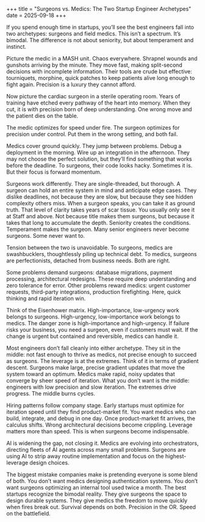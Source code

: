 +++
title = "Surgeons vs. Medics: The Two Startup Engineer Archetypes"
date = 2025-09-18
+++

If you spend enough time in startups, you’ll see the best engineers fall into two archetypes: surgeons and field medics. This isn’t a spectrum. It’s bimodal. The difference is not about seniority, but about temperament and instinct.

Picture the medic in a MASH unit. Chaos everywhere. Shrapnel wounds and gunshots arriving by the minute. They move fast, making split-second decisions with incomplete information. Their tools are crude but effective: tourniquets, morphine, quick patches to keep patients alive long enough to fight again. Precision is a luxury they cannot afford.

Now picture the cardiac surgeon in a sterile operating room. Years of training have etched every pathway of the heart into memory. When they cut, it is with precision born of deep understanding. One wrong move and the patient dies on the table.

The medic optimizes for speed under fire. The surgeon optimizes for precision under control. Put them in the wrong setting, and both fail.

Medics cover ground quickly. They jump between problems. Debug a deployment in the morning. Wire up an integration in the afternoon. They may not choose the perfect solution, but they’ll find something that works before the deadline. To surgeons, their code looks hacky. Sometimes it is. But their focus is forward momentum.

Surgeons work differently. They are single-threaded, but thorough. A surgeon can hold an entire system in mind and anticipate edge cases. They dislike deadlines, not because they are slow, but because they see hidden complexity others miss. When a surgeon speaks, you can take it as ground truth. That level of clarity takes years of scar tissue. You usually only see it at Staff and above. Not because title makes them surgeons, but because it takes that long to accumulate the depth. Seniority creates the conditions. Temperament makes the surgeon. Many senior engineers never become surgeons. Some never want to.

Tension between the two is unavoidable. To surgeons, medics are swashbucklers, thoughtlessly piling up technical debt. To medics, surgeons are perfectionists, detached from business needs. Both are right.

Some problems demand surgeons: database migrations, payment processing, architectural redesigns. These require deep understanding and zero tolerance for error. Other problems reward medics: urgent customer requests, third-party integrations, production firefighting. Here, quick thinking and rapid iteration win.

Think of the Eisenhower matrix. High-importance, low-urgency work belongs to surgeons. High-urgency, low-importance work belongs to medics. The danger zone is high-importance and high-urgency. If failure risks your business, you need a surgeon, even if customers must wait. If the change is urgent but contained and reversible, medics can handle it.

Most engineers don’t fall cleanly into either archetype. They sit in the middle: not fast enough to thrive as medics, not precise enough to succeed as surgeons. The leverage is at the extremes. Think of it in terms of gradient descent. Surgeons make large, precise gradient updates that move the system toward an optimum. Medics make rapid, noisy updates that converge by sheer speed of iteration. What you don’t want is the middle: engineers with low precision and slow iteration. The extremes drive progress. The middle burns cycles.

Hiring patterns follow company stage. Early startups must optimize for iteration speed until they find product-market fit. You want medics who can build, integrate, and debug in one day. Once product-market fit arrives, the calculus shifts. Wrong architectural decisions become crippling. Leverage matters more than speed. This is when surgeons become indispensable.

AI is widening the gap, not closing it. Medics are evolving into orchestrators, directing fleets of AI agents across many small problems. Surgeons are using AI to strip away routine implementation and focus on the highest-leverage design choices.

The biggest mistake companies make is pretending everyone is some blend of both. You don’t want medics designing authentication systems. You don’t want surgeons optimizing an internal tool used twice a month. The best startups recognize the bimodal reality. They give surgeons the space to design durable systems. They give medics the freedom to move quickly when fires break out. Survival depends on both. Precision in the OR. Speed on the battlefield.
